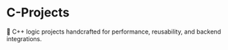 # C-Projects
🧠 C++ logic projects handcrafted for performance, reusability, and backend integrations.
